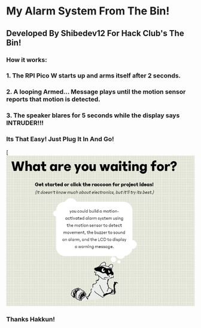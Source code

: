 # My Alarm System From The Bin!
## Developed By Shibedev12 For Hack Club's The Bin!
### How it works:
### 1. The RPI Pico W starts up and arms itself after 2 seconds.
### 2. A looping Armed... Message plays until the motion sensor reports that motion is detected.
### 3. The speaker blares for 5 seconds while the display says INTRUDER!!!
### Its That Easy! Just Plug It In And Go!
[![Hakkun Giving me my alarm inspiration](https://github.com/Shibedev12/bin-repo-hack-club/blob/main/inspiration.png?raw=true)
### Thanks Hakkun!
